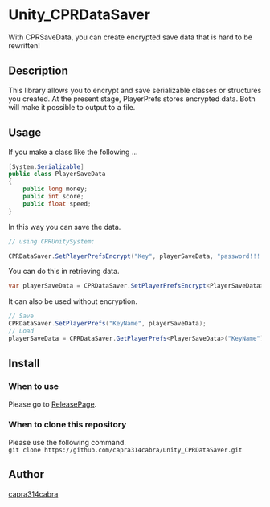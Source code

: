 # Unity_CPRDataSaver
With CPRSaveData, you can create encrypted save data that is hard to be rewritten!

## Description
This library allows you to encrypt and save serializable classes or structures you created.
At the present stage, PlayerPrefs stores encrypted data.
Both will make it possible to output to a file.

## Usage
If you make a class like the following ...
```C#
[System.Serializable]
public class PlayerSaveData
{
    public long money;
    public int score;
    public float speed;
}
```
In this way you can save the data.
```C#
// using CPRUnitySystem;

CPRDataSaver.SetPlayerPrefsEncrypt("Key", playerSaveData, "password!!!!!!!!");
```
You can do this in retrieving data.
```C#
var playerSaveData = CPRDataSaver.SetPlayerPrefsEncrypt<PlayerSaveData>("Key", "password!!!!!!!!");
```
It can also be used without encryption.
```C#
// Save
CPRDataSaver.SetPlayerPrefs("KeyName", playerSaveData);
// Load
playerSaveData = CPRDataSaver.GetPlayerPrefs<PlayerSaveData>("KeyName");
```

## Install
### When to use  
Please go to [ReleasePage](https://github.com/capra314cabra/Unity_CPRDataSaver/releases).
### When to clone this repository  
Please use the following command.  
`git clone https://github.com/capra314cabra/Unity_CPRDataSaver.git`

## Author
[capra314cabra](https://github.com/capra314cabra/)
